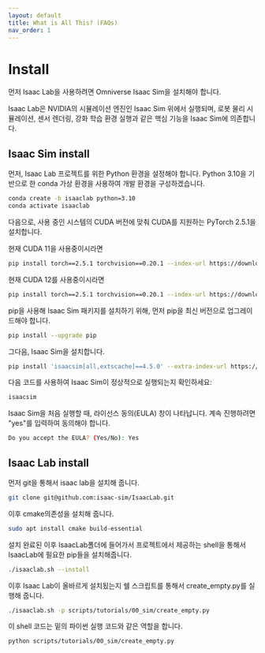 ```yaml
---
layout: default
title: What is All This? (FAQs)
nav_order: 1
---
```


# Install
먼저 Isaac Lab을 사용하려면 Omniverse Isaac Sim을 설치해야 합니다.

Isaac Lab은 NVIDIA의 시뮬레이션 엔진인 Isaac Sim 위에서 실행되며,
로봇 물리 시뮬레이션, 센서 렌더링, 강화 학습 환경 실행과 같은 핵심 기능을 Isaac Sim에 의존합니다.

## Isaac Sim install

먼저, Isaac Lab 프로젝트를 위한 Python 환경을 설정해야 합니다.
Python 3.10을 기반으로 한 conda 가상 환경을 사용하여 개발 환경을 구성하겠습니다.
```bash
conda create -b isaaclab python=3.10
conda activate isaaclab
```

다음으로, 사용 중인 시스템의 CUDA 버전에 맞춰 CUDA를 지원하는 PyTorch 2.5.1을 설치합니다.

현재 CUDA 11을 사용중이시라면
```bash
pip install torch==2.5.1 torchvision==0.20.1 --index-url https://download.pytorch.org/whl/cu118
```

현재 CUDA 12를 사용중이시라면
```bash
pip install torch==2.5.1 torchvision==0.20.1 --index-url https://download.pytorch.org/whl/cu121
```

pip을 사용해 Isaac Sim 패키지를 설치하기 위해, 먼저 pip을 최신 버전으로 업그레이드해야 합니다.
```bash
pip install --upgrade pip
```

그다음, Isaac Sim을 설치합니다.
```bash
pip install 'isaacsim[all,extscache]==4.5.0' --extra-index-url https://pypi.nvidia.com
```

다음 코드를 사용하여 Isaac Sim이 정상적으로 실행되는지 확인하세요:
```bash
isaacsim
```

Isaac Sim을 처음 실행할 때, 라이선스 동의(EULA) 창이 나타납니다.
계속 진행하려면 "yes"를 입력하여 동의해야 합니다.


```bash
Do you accept the EULA? (Yes/No): Yes
```

## Isaac Lab install

먼저 git을 통해서 isaac lab을 설치해 줍니다.

```bash
git clone git@github.com:isaac-sim/IsaacLab.git
```

이후 cmake의존성을 설치해 줍니다.

```bash
sudo apt install cmake build-essential
```

설치 완료된 이후 IsaacLab폴더에 들어가서 프로젝트에서 제공하는 shell을 통해서 IsaacLab에 필요한 pip들을 설치해줍니다.

```bash
./isaaclab.sh --install
```

이후 Isaac Lab이 올바르게 설치됬는지 쉘 스크립트를 통해서 create_empty.py를 실행해 줍니다.

```bash
./isaaclab.sh -p scripts/tutorials/00_sim/create_empty.py
```

이 shell 코드는 밑의 파이썬 실행 코드와 같은 역할을 합니다.

```bash
python scripts/tutorials/00_sim/create_empty.py
```
